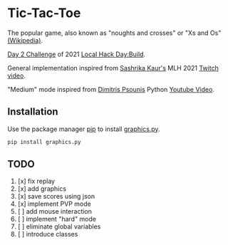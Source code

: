 # Tic-Tac-Toe
The popular game, also known as "noughts and crosses" or "Xs and Os" [(Wikipedia)](https://en.wikipedia.org/wiki/Tic-tac-toe).

[Day 2 Challenge](https://organize.mlh.io/participants/events/6338-lhd-build-build-a-tic-tac-toe-game) of 2021 [Local Hack Day:Build](https://localhackday.mlh.io/build).

General implementation inspired from [Sashrika Kaur's](https://github.com/sashrikakaur) MLH 2021 [Twitch video](https://www.twitch.tv/videos/870593232?t=01h43m02s).

"Medium" mode inspired from [Dimitris Psounis](https://github.com/psounis) Python [Youtube Video](https://www.youtube.com/watch?v=JtVaN9xuOUM).

## Installation
Use the package manager [pip](https://pip.pypa.io/en/stable/) to install [graphics.py](https://mcsp.wartburg.edu/zelle/python/graphics.py).

```bash
pip install graphics.py
```

## TODO

1. [x] fix replay
2. [x] add graphics
3. [x] save scores using json
4. [x] implement PVP mode
5. [ ] add mouse interaction
6. [ ] implement "hard" mode
7. [ ] eliminate global variables
8. [ ] introduce classes